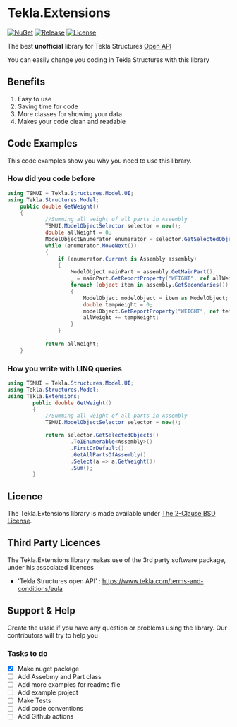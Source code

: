 # Tekla.Extensions
[![NuGet](https://img.shields.io/nuget/v/Tekla.Extension.svg)](https://www.nuget.org/packages/Tekla.Extension/)
[![Release](https://img.shields.io/github/release/Blogbotana/Tekla.Extension.svg)](https://github.com/Blogbotana/Tekla.Extensions/releases/latest)
[![License](https://img.shields.io/github/license/Blogbotana/Tekla.Extension.svg)](https://github.com/Blogbotana/Tekla.Extensions/blob/main/LICENSE.md) 

The best **unofficial** library for Tekla Structures [Open API](https://developer.tekla.com/)

You can easily change you coding in Tekla Structures with this library

## Benefits
1. Easy to use
2. Saving time for code
3. More classes for showing your data
4. Makes your code clean and readable

## Code Examples

This code examples show you why you need to use this library. 

### How did you code before
```csharp
using TSMUI = Tekla.Structures.Model.UI;
using Tekla.Structures.Model;
    public double GetWeight()
    {
            //Summing all weight of all parts in Assembly
            TSMUI.ModelObjectSelector selector = new();
            double allWeight = 0;
            ModelObjectEnumerator enumerator = selector.GetSelectedObjects();
            while (enumerator.MoveNext())
            {
                if (enumerator.Current is Assembly assembly)
                {
                    ModelObject mainPart = assembly.GetMainPart();
                    _ = mainPart.GetReportProperty("WEIGHT", ref allWeight);
                    foreach (object item in assembly.GetSecondaries())
                    {
                        ModelObject modelObject = item as ModelObject;
                        double tempWeight = 0;
                        modelObject.GetReportProperty("WEIGHT", ref tempWeight);
                        allWeight += tempWeight;
                    }
                }
            }
            return allWeight;
    }
```

### How you write with LINQ queries
```csharp
using TSMUI = Tekla.Structures.Model.UI;
using Tekla.Structures.Model;
using Tekla.Extensions;
        public double GetWeight()
        {
            //Summing all weight of all parts in Assembly
            TSMUI.ModelObjectSelector selector = new();

            return selector.GetSelectedObjects()
                    .ToIEnumerable<Assembly>()
                    .FirstOrDefault()
                    .GetAllPartsOfAssembly()
                    .Select(a => a.GetWeight())
                    .Sum();
        }
```


## Licence

The Tekla.Extensions library is made available under  [The 2-Clause BSD License](LICENCE.md).

## Third Party Licences
The Tekla.Extensions library makes use of the 3rd party software package, under his associated licences
*  'Tekla Structures open API' : https://www.tekla.com/terms-and-conditions/eula

## Support & Help

Create the ussie if you have any question or problems using the library. Our contributors will try to help you

### Tasks to do
- [x] Make nuget package
- [ ] Add Assebmy and Part class
- [ ] Add more examples for readme file
- [ ] Add example project
- [ ] Make Tests 
- [ ] Add code conventions
- [ ] Add Github actions
